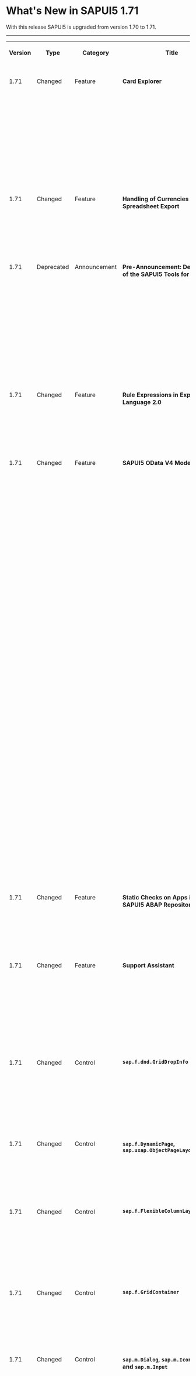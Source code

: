 <!-- loioa93a6a33b56447de8e158122ea2f57b8 -->

# What's New in SAPUI5 1.71

With this release SAPUI5 is upgraded from version 1.70 to 1.71.



** **


<table>
<tr>
<th valign="top">

Version



</th>
<th valign="top">

Type



</th>
<th valign="top">

Category



</th>
<th valign="top">

Title



</th>
<th valign="top">

Description



</th>
<th valign="top">

Action



</th>
<th valign="top">

Available as of



</th>
</tr>
<tr>
<td valign="top">

 1.71 



</td>
<td valign="top">

 Changed 



</td>
<td valign="top">

 Feature 



</td>
<td valign="top">

 **Card Explorer** 



</td>
<td valign="top">

**Card Explorer**

-   An entire new *Integrate* section has been added to the Card Explorer with more information about card consumption in the host environment - in apps, dashboards, or on any HTML page. This section gives you more information on how to use integration cards in apps and about the integration card API.
-   The Card Explorer now preserves the page last visited and thus offers an improved usability and better navigation.

For more information, see [Card Explorer](https://ui5.sap.com/test-resources/sap/ui/integration/demokit/cardExplorer/index.html).

<sub>Changed•Feature•Info Only•1.71</sub>



</td>
<td valign="top">

Info Only



</td>
<td valign="top">

2019-10-10



</td>
</tr>
<tr>
<td valign="top">

 1.71 



</td>
<td valign="top">

 Changed 



</td>
<td valign="top">

 Feature 



</td>
<td valign="top">

 **Handling of Currencies During Spreadsheet Export** 



</td>
<td valign="top">

**Handling of Currencies During Spreadsheet Export**

The export of currencies with a special formatting of decimals is now supported. To achieve this, the export takes `getCustomCurrencies` of `sap.ui.core.Configuration.FormatSettings` into account.

<sub>Changed•Feature•Info Only•1.71</sub>



</td>
<td valign="top">

 Info Only 



</td>
<td valign="top">

2019-10-10



</td>
</tr>
<tr>
<td valign="top">

 1.71 



</td>
<td valign="top">

 Deprecated 



</td>
<td valign="top">

 Announcement 



</td>
<td valign="top">

 **Pre-Announcement: Deprecation of the SAPUI5 Tools for Eclipse** 



</td>
<td valign="top">

**Pre-Announcement: Deprecation of the SAPUI5 Tools for Eclipse**

Version 1.71 is the last SAPUI5 version for which we will update the [SAPUI5 Tools for Eclipse](https://tools.hana.ondemand.com/#sapui5).

> ### Caution:  
> After the release of SAPUI5 1.71, the SAPUI5 Tools for Eclipse will no longer be maintained.

We recommend that you use SAP Web IDE as the development environment for SAPUI5. For more information, see [App Development Using SAP Web IDE](../05_Developing_Apps/app-development-using-sap-web-ide-13ced94.md).

<sub>Changed•Announcement•Info Only•1.71</sub>



</td>
<td valign="top">

 Info Only 



</td>
<td valign="top">

2019-10-10



</td>
</tr>
<tr>
<td valign="top">

 1.71 



</td>
<td valign="top">

 Changed 



</td>
<td valign="top">

 Feature 



</td>
<td valign="top">

 **Rule Expressions in Expression Language 2.0** 



</td>
<td valign="top">

**Rule Expressions in Expression Language 2.0**

You can now type the rule expressions in expression language 2.0 in the rule builder control. For more information, see **Expression Language 2.0** in [Rule Builder Control Tutorial](../03_Get-Started/rule-builder-control-tutorial-67fcb30.md).

<sub>Changed•Feature•Info Only•1.71</sub>



</td>
<td valign="top">

 Info Only 



</td>
<td valign="top">

2019-10-10



</td>
</tr>
<tr>
<td valign="top">

 1.71 



</td>
<td valign="top">

 Changed 



</td>
<td valign="top">

 Feature 



</td>
<td valign="top">

 **SAPUI5 OData V4 Model** 



</td>
<td valign="top">

**SAPUI5 OData V4 Model**

The new version of the SAPUI5 OData V4 model introduces the following features:

-   Custom HTTP headers can be set statically in the manifest or dynamically using `sap.ui.model.odata.v4.ODataModel.changeHttpHeaders`.

-   Annotations for individual overloads of bound actions in the OData 4.01 format are understood as well.

-   `sap.ui.model.odata.v4.Context.requestSideEffects` can now also be called on a context belonging to a context binding that does not request data on its own. The call of `requestSideEffects` is propagated upwards in the binding hierarchy until a context binding or list binding that sends its own data requests is found. During the propagation, list bindings that do not send own data requests must not be passed.

-   Metadata parsing now uses a last-one-wins strategy for duplicated names consistently, also if operations are part of the duplicates.

-   With the model setting `autoExpandSelect:true`, property bindings that become active after their parent context or list binding has sent the first data request will be able to store their data so it can be reused by a later property binding with the same relative path and the same binding context.


> ### Restriction:  
> Due to the limited feature scope of this version of the SAPUI5 OData V4 model, check that all required features are in place before developing freestyle and SAP Fiori elements applications. Double-check the detailed documentation of the features, as certain parts of a feature may be missing. While we aim to be compatible with existing controls, some controls might not work due to small incompatibilities compared to `sap.ui.model.odata.(v2.)ODataModel`, or due to missing features in the model \(such as tree binding\). This also applies to smart controls \(`sap.ui.comp` library\) that do not support the SAPUI5 OData V4 model, as well as controls such as `TreeTable` and `AnalyticalTable`, which are not supported in combination with the SAPUI5 OData V4 model. The interface for applications has been changed for easier and more efficient use of the model. For a summary of these changes, see [Changes Compared to OData V2 Model](../04_Essentials/changes-compared-to-odata-v2-model-abd4d7c.md).

For more information, see [OData V4 Model](../04_Essentials/odata-v4-model-5de13cf.md), the [API Reference](https://ui5.sap.com/#/api/sap.ui.model.odata.v4), and the [Samples](https://ui5.sap.com/#/entity/sap.ui.model.odata.v4.ODataModel).

<sub>Changed•Feature•Info Only•1.71</sub>



</td>
<td valign="top">

 Info Only 



</td>
<td valign="top">

2019-10-10



</td>
</tr>
<tr>
<td valign="top">

 1.71 



</td>
<td valign="top">

 Changed 



</td>
<td valign="top">

 Feature 



</td>
<td valign="top">

 **Static Checks on Apps in the SAPUI5 ABAP Repository** 



</td>
<td valign="top">

**Static Checks on Apps in the SAPUI5 ABAP Repository**

You can now use Code Inspector to perform certain checks for SAPUI5 apps that are stored in the SAPUI5 ABAP repository. For more information, see [Perform Static Checks on SAPUI5 Apps](../05_Developing_Apps/perform-static-checks-on-sapui5-apps-77b2d31.md).

<sub>Changed•Feature•Info Only•1.71</sub>



</td>
<td valign="top">

 Info Only 



</td>
<td valign="top">

2019-10-10



</td>
</tr>
<tr>
<td valign="top">

 1.71 



</td>
<td valign="top">

 Changed 



</td>
<td valign="top">

 Feature 



</td>
<td valign="top">

 **Support Assistant** 



</td>
<td valign="top">

**Support Assistant**

The file extension assertion `getReportAsFileInFormat` for OPA tests; which enables Support Assistant checks`RuleEngineOpaExtension`, has changed. Now, the value of the `fileName` parameter should have the extension `.support-assistant.json`, or it will automatically be changed to `.support-assistant.json`. This new feature will improve file recognition in automated test scenarios. For more information, see the [API Reference](https://ui5.sap.com/#/api/sap.ui.core.support.RuleEngineOpaAssertions/methods/sap.ui.core.support.RuleEngineOpaAssertions.getReportAsFileInFormat).

<sub>Changed•Feature•Info Only•1.71</sub>



</td>
<td valign="top">

 Info Only 



</td>
<td valign="top">

2019-10-10



</td>
</tr>
<tr>
<td valign="top">

 1.71 



</td>
<td valign="top">

 Changed 



</td>
<td valign="top">

 Control 



</td>
<td valign="top">

 **`sap.f.dnd.GridDropInfo`** 



</td>
<td valign="top">

**`sap.f.dnd.GridDropInfo`**

We have introduced a new `dropIndicatorSize` property. It allows the app developer to specify the size of the drop indicator for items which are not part of the grid, for example, if a flat list item is dragged over an `sap.f.GridContainer`. For more information, see the [API Reference](https://ui5.sap.com/#/api/sap.f.dnd.GridDropInfo) and the [Sample](https://ui5.sap.com/#/entity/sap.f.GridContainer/sample/sap.f.sample.GridContainerDragAndDropFromList).

<sub>Changed•Control•Info Only•1.71</sub>



</td>
<td valign="top">

 Info Only 



</td>
<td valign="top">

2019-10-10



</td>
</tr>
<tr>
<td valign="top">

 1.71 



</td>
<td valign="top">

 Changed 



</td>
<td valign="top">

 Control 



</td>
<td valign="top">

 **`sap.f.DynamicPage`, `sap.uxap.ObjectPageLayout`** 



</td>
<td valign="top">

**`sap.f.DynamicPage`, `sap.uxap.ObjectPageLayout`**

We introduced visual improvements based on the latest SAP Fiori Design Guidelines. We adapted the headers of the controls to improve the visual hierarchy and achieve consistency between pages and floorplans.

<sub>Changed•Control•Info Only•1.71</sub>



</td>
<td valign="top">

 Info Only 



</td>
<td valign="top">

2019-10-10



</td>
</tr>
<tr>
<td valign="top">

 1.71 



</td>
<td valign="top">

 Changed 



</td>
<td valign="top">

 Control 



</td>
<td valign="top">

 **`sap.f.FlexibleColumnLayout`** 



</td>
<td valign="top">

**`sap.f.FlexibleColumnLayout`**

We introduced a visual improvement of the column separator to enhance its visibility. It is applied to the SAP Quartz Light theme and both SAP Belize themes \(along with the high-contrast themes\), and there are no differences between the cozy mode and the compact mode.For more information, see the [Sample](https://ui5.sap.com/#/entity/sap.f.FlexibleColumnLayout/sample/sap.f.sample.FlexibleColumnLayoutWithTwoColumnStart).

<sub>Changed•Control•Info Only•1.71</sub>



</td>
<td valign="top">

 Info Only 



</td>
<td valign="top">

2019-10-10



</td>
</tr>
<tr>
<td valign="top">

 1.71 



</td>
<td valign="top">

 Changed 



</td>
<td valign="top">

 Control 



</td>
<td valign="top">

 **`sap.f.GridContainer`** 



</td>
<td valign="top">

**`sap.f.GridContainer`**

This control is no longer experimental, but some properties, methods, and aggregations are still in experimental state.For more information, see the [API Reference](https://ui5.sap.com/#/api/sap.f.GridContainer). 

<sub>Changed•Control•Info Only•1.71</sub>



</td>
<td valign="top">

 Info Only 



</td>
<td valign="top">

2019-10-10



</td>
</tr>
<tr>
<td valign="top">

 1.71 



</td>
<td valign="top">

 Changed 



</td>
<td valign="top">

 Control 



</td>
<td valign="top">

 **`sap.m.Dialog`, `sap.m.IconTabBar`, and `sap.m.Input`** 



</td>
<td valign="top">

**`sap.m.Dialog`, `sap.m.IconTabBar`, and `sap.m.Input`**

Visual improvements based on the latest SAP Fiori Design Guidelines were implemented for the SAP Quartz Light theme.

-   `sap.m.Dialog` - button stretching on mobile phones has been removed.
-   `sap.m.Input` - `Success` semantic state border is now 1 px for both the SAP Quartz Light and SAP Belize themes.
-   `sap.m.IconTabBar` - top, right, and left shadows are hidden. The bottom shadow is visible over the content, and the bottom border has been removed.

<sub>Changed•Control•Info Only•1.71</sub>



</td>
<td valign="top">

 Info Only 



</td>
<td valign="top">

2019-10-10



</td>
</tr>
<tr>
<td valign="top">

 1.71 



</td>
<td valign="top">

 Changed 



</td>
<td valign="top">

 Control 



</td>
<td valign="top">

 **`sap.m.Label`** 



</td>
<td valign="top">

**`sap.m.Label`**

Visual changes have been introduced. If the `required` property is set to `true`, the asterisk is now smaller and darker. For more information, see the [Sample](https://ui5.sap.com/#/entity/sap.m.Label/sample/sap.m.sample.Label).

<sub>Changed•Control•Info Only•1.71</sub>



</td>
<td valign="top">

 Info Only 



</td>
<td valign="top">

2019-10-10



</td>
</tr>
<tr>
<td valign="top">

 1.71 



</td>
<td valign="top">

 Changed 



</td>
<td valign="top">

 Control 



</td>
<td valign="top">

 **`sap.m.Link`** 



</td>
<td valign="top">

**`sap.m.Link`**

A new key user adaptation/SAPUI5 flexibility feature now enables the `target` property to be changed in the UI Adaptation mode if the `href` property is set. For more information, see the [Samples](https://ui5.sap.com/#/entity/sap.m.Link).

<sub>Changed•Control•Info Only•1.71</sub>



</td>
<td valign="top">

 Info Only 



</td>
<td valign="top">

2019-10-10



</td>
</tr>
<tr>
<td valign="top">

 1.71 



</td>
<td valign="top">

 Changed 



</td>
<td valign="top">

 Control 



</td>
<td valign="top">

 **`sap.m.PlanningCalendar`** 



</td>
<td valign="top">

**`sap.m.PlanningCalendar`**

We have changed the look of the `sap.m.PlanningCalendar`. The header part is now aligned with the one of `sap.m.SinglePlanningCalendar` to have a similar experience when interacting with the two controls. For more information, see the [Sample](https://ui5.sap.com/#/entity/sap.m.PlanningCalendar/sample/sap.m.sample.PlanningCalendarModifyAppointments).

<sub>Changed•Control•Info Only•1.71</sub>



</td>
<td valign="top">

 Info Only 



</td>
<td valign="top">

2019-10-10



</td>
</tr>
<tr>
<td valign="top">

 1.71 



</td>
<td valign="top">

 Changed 



</td>
<td valign="top">

 Control 



</td>
<td valign="top">

 **`sap.m.SelectDialog`** 



</td>
<td valign="top">

**`sap.m.SelectDialog`**

We have updated the behavior of the `sap.m.SelectDialog` when the single selection mode has the `rememberSelections` property set to `true`. Now the user can close the `SelectDialog` by pressing the already selected item from a single selection dialog. This means that the users no longer need to press *Cancel*, if they have opened the `SelectDialog` for a second time to check what was previously selected. For more information, see the [API Reference](https://ui5.sap.com/#/api/sap.m.SelectDialog) and the [Sample](https://ui5.sap.com/#/entity/sap.m.SelectDialog). 

<sub>Changed•Control•Info Only•1.71</sub>



</td>
<td valign="top">

 Info Only 



</td>
<td valign="top">

2019-10-10



</td>
</tr>
<tr>
<td valign="top">

 1.71 



</td>
<td valign="top">

 Changed 



</td>
<td valign="top">

 Control 



</td>
<td valign="top">

 **`sap.m.SinglePlanningCalendar`** 



</td>
<td valign="top">

**`sap.m.SinglePlanningCalendar`**

A new `viewChange` event has been introduced, which is fired when the user changes the view of the control. For more information, see the [API Reference](https://ui5.sap.com/#/api/sap.m.SinglePlanningCalendar) and the [Sample](https://ui5.sap.com/#/entity/sap.m.SinglePlanningCalendar/sample/sap.m.sample.SinglePlanningCalendar).

<sub>Changed•Control•Info Only•1.71</sub>



</td>
<td valign="top">

 Info Only 



</td>
<td valign="top">

2019-10-10



</td>
</tr>
<tr>
<td valign="top">

 1.71 



</td>
<td valign="top">

 Changed 



</td>
<td valign="top">

 Control 



</td>
<td valign="top">

 **`sap.m.TableSelectDialog`** 



</td>
<td valign="top">

**`sap.m.TableSelectDialog`**

The new `resizable` and `draggable` properties have been introduced which affect the desktop mode. They allow the `TableSelectDialog` to be dragged and resized. For more information, see the [API Reference](https://ui5.sap.com/#/api/sap.m.TableSelectDialog) and the [Sample](https://ui5.sap.com/#/entity/sap.m.TableSelectDialog/sample/sap.m.sample.TableSelectDialog).

<sub>Changed•Control•Info Only•1.71</sub>



</td>
<td valign="top">

 Info Only 



</td>
<td valign="top">

2019-10-10



</td>
</tr>
<tr>
<td valign="top">

 1.71 



</td>
<td valign="top">

 Changed 



</td>
<td valign="top">

 Control 



</td>
<td valign="top">

 **`sap.m.ViewSettingsDialog`** 



</td>
<td valign="top">

**`sap.m.ViewSettingsDialog`**

We have improved the user experience of the search. When there are no items matching the search criteria, the *Select All* checkbox is disabled. For more information, see the [API Reference](https://ui5.sap.com/#/api/sap.m.ViewSettingsDialog).

<sub>Changed•Control•Info Only•1.71</sub>



</td>
<td valign="top">

 Info Only 



</td>
<td valign="top">

2019-10-10



</td>
</tr>
<tr>
<td valign="top">

 1.71 



</td>
<td valign="top">

 Changed 



</td>
<td valign="top">

 Control 



</td>
<td valign="top">

 **`sap.ui.comp.smarttable.SmartTable`** 



</td>
<td valign="top">

**`sap.ui.comp.smarttable.SmartTable`**

An `sap.m.ObjectIdentifier` entity is now also rendered for fields that point to semantic keys using the `Common.EditableFieldFor` annotation. For more information, see the [API Reference](https://ui5.sap.com/#/api/sap.ui.comp.smarttable.SmartTable) for the `SemanticKey` annotation and the [Sample](https://ui5.sap.com/#/entity/sap.ui.comp.smarttable.SmartTable/sample/sap.ui.comp.sample.smarttable.smartMTableWithCriticality).

<sub>Changed•Control•Info Only•1.71</sub>



</td>
<td valign="top">

 Info Only 



</td>
<td valign="top">

2019-10-10



</td>
</tr>
<tr>
<td valign="top">

 1.71 



</td>
<td valign="top">

 Changed 



</td>
<td valign="top">

 Control 



</td>
<td valign="top">

 **`sap.ui.integration.widgets.Card`** 



</td>
<td valign="top">

**`sap.ui.integration.widgets.Card`**

-   Static resource handling improvements have been introduced. Relative URLs for static resources \(i18n files, icons, and images\) inside the manifest can now be resolved based on the provided path in the `baseURL` property. This property helps to resolve the card bundle resource locations, in cases when the card manifest is provided as an object.

-   We have introduced a new `withCredentials` boolean property for the `sap.ui.integration.widgets.Card`’s manifest. It is part of the `request` property. It indicates whether cross-site requests should be made using credentials or not.


For more information, see the [API Reference](https://ui5.sap.com/#/api/sap.ui.integration.widgets.Card).

<sub>Changed•Control•Info Only•1.71</sub>



</td>
<td valign="top">

 Info Only 



</td>
<td valign="top">

2019-10-10



</td>
</tr>
<tr>
<td valign="top">

 1.71 



</td>
<td valign="top">

 Changed 



</td>
<td valign="top">

 Control 



</td>
<td valign="top">

 **`sap.ui.table.AnalyticalTable`, `sap.ui.table.Table`, `sap.ui.table.TreeTable`** 



</td>
<td valign="top">

**`sap.ui.table.AnalyticalTable`, `sap.ui.table.Table`, `sap.ui.table.TreeTable`**

The new `enableNotification` property of `MultiSelectionPlugin` can be used to display a message when the limit of rows that has been selected at the same time is reached.For more information, see the [API Reference](https://ui5.sap.com/#/api/sap.ui.table.plugins.MultiSelectionPlugin) and the [Sample](https://ui5.sap.com/#/entity/sap.ui.table.Table/sample/sap.ui.table.sample.MultiSelectionPlugin).

<sub>Changed•Control•Info Only•1.71</sub>



</td>
<td valign="top">

 Info Only 



</td>
<td valign="top">

2019-10-10



</td>
</tr>
<tr>
<td valign="top">

 1.71 



</td>
<td valign="top">

 Changed 



</td>
<td valign="top">

 SAP Fiori Elements 



</td>
<td valign="top">

 **SAP Fiori Elements** 



</td>
<td valign="top">

**SAP Fiori Elements**

**List Report and Object Page**

General Features

You can now use `typeImageURL` as a fallback option for the header image. For more information, see [Using Images, Initials, and Icons](../06_SAP_Fiori_Elements/using-images-initials-and-icons-5760b63.md).

The list report has these new features:

-   The default text in the Delete dialog box has been enhanced to provide object information. For more information, see [Configuring the Delete Dialog Box](../06_SAP_Fiori_Elements/configuring-the-delete-dialog-box-15b7740.md).

-   You can use the SAPUI5 Visual Editor to improve the usability of the list report's table layout if a high number of columns is displayed by choosing different popin layout options. For more information, see [Adapting the UI: List Report and Object Page](../06_SAP_Fiori_Elements/adapting-the-ui-list-report-and-object-page-0d2f1a9.md).

The object page has this new feature:

In non-draft applications, the *Save and Edit* button can be enabled using the SAPUI5 Visual Editor. With this option, the object page can be kept forever in edit mode, with intermediate saving. For more information, see [Displaying Actions on the Object Page](../06_SAP_Fiori_Elements/displaying-actions-on-the-object-page-f65e8b1.md).

<sub>Changed•SAP Fiori Elements•Info Only•1.71</sub>



</td>
<td valign="top">

 Info Only 



</td>
<td valign="top">

2019-10-10



</td>
</tr>
</table>

**Related Information**  


[What's New in SAPUI5 1.112](what-s-new-in-sapui5-1-112-34afc69.md "With this release SAPUI5 is upgraded from version 1.111 to 1.112.")

[What's New in SAPUI5 1.111](what-s-new-in-sapui5-1-111-7a67837.md "With this release SAPUI5 is upgraded from version 1.110 to 1.111.")

[What's New in SAPUI5 1.110](what-s-new-in-sapui5-1-110-71a855c.md "With this release SAPUI5 is upgraded from version 1.109 to 1.110.")

[What's New in SAPUI5 1.109](what-s-new-in-sapui5-1-109-3264bd2.md "With this release SAPUI5 is upgraded from version 1.108 to 1.109.")

[What's New in SAPUI5 1.108](what-s-new-in-sapui5-1-108-66e33f0.md "With this release SAPUI5 is upgraded from version 1.107 to 1.108.")

[What's New in SAPUI5 1.107](what-s-new-in-sapui5-1-107-d4ff916.md "With this release SAPUI5 is upgraded from version 1.106 to 1.107.")

[What's New in SAPUI5 1.106](what-s-new-in-sapui5-1-106-5b497b0.md "With this release SAPUI5 is upgraded from version 1.105 to 1.106.")

[What's New in SAPUI5 1.105](what-s-new-in-sapui5-1-105-4d6c00e.md "With this release SAPUI5 is upgraded from version 1.104 to 1.105.")

[What's New in SAPUI5 1.104](what-s-new-in-sapui5-1-104-69e567c.md "With this release SAPUI5 is upgraded from version 1.103 to 1.104.")

[What's New in SAPUI5 1.103](what-s-new-in-sapui5-1-103-0e98c76.md "With this release SAPUI5 is upgraded from version 1.102 to 1.103.")

[What's New in SAPUI5 1.102](what-s-new-in-sapui5-1-102-f038c99.md "With this release SAPUI5 is upgraded from version 1.101 to 1.102.")

[What's New in SAPUI5 1.101](what-s-new-in-sapui5-1-101-7733b00.md "With this release SAPUI5 is upgraded from version 1.100 to 1.101.")

[What's New in SAPUI5 1.100](what-s-new-in-sapui5-1-100-27dec1d.md "With this release SAPUI5 is upgraded from version 1.99 to 1.100.")

[What's New in SAPUI5 1.99](what-s-new-in-sapui5-1-99-4f35848.md "With this release SAPUI5 is upgraded from version 1.98 to 1.99.")

[What's New in SAPUI5 1.98](what-s-new-in-sapui5-1-98-d9f16f2.md "With this release SAPUI5 is upgraded from version 1.97 to 1.98.")

[What's New in SAPUI5 1.97](what-s-new-in-sapui5-1-97-fa0e282.md "With this release SAPUI5 is upgraded from version 1.96 to 1.97.")

[What's New in SAPUI5 1.96](what-s-new-in-sapui5-1-96-7a9269f.md "With this release SAPUI5 is upgraded from version 1.95 to 1.96.")

[What's New in SAPUI5 1.95](what-s-new-in-sapui5-1-95-a1aea67.md "With this release SAPUI5 is upgraded from version 1.94 to 1.95.")

[What's New in SAPUI5 1.94](what-s-new-in-sapui5-1-94-c40f1e6.md "With this release SAPUI5 is upgraded from version 1.93 to 1.94.")

[What's New in SAPUI5 1.93](what-s-new-in-sapui5-1-93-f273340.md "With this release SAPUI5 is upgraded from version 1.92 to 1.93.")

[What's New in SAPUI5 1.92](what-s-new-in-sapui5-1-92-1ef345d.md "With this release SAPUI5 is upgraded from version 1.91 to 1.92.")

[What's New in SAPUI5 1.91](what-s-new-in-sapui5-1-91-0a2bd79.md "With this release SAPUI5 is upgraded from version 1.90 to 1.91.")

[What's New in SAPUI5 1.90](what-s-new-in-sapui5-1-90-91c10c2.md "With this release SAPUI5 is upgraded from version 1.89 to 1.90.")

[What's New in SAPUI5 1.89](what-s-new-in-sapui5-1-89-e56cddc.md "With this release SAPUI5 is upgraded from version 1.88 to 1.89.")

[What's New in SAPUI5 1.88](what-s-new-in-sapui5-1-88-e15a206.md "With this release SAPUI5 is upgraded from version 1.87 to 1.88.")

[What's New in SAPUI5 1.87](what-s-new-in-sapui5-1-87-b506da7.md "With this release SAPUI5 is upgraded from version 1.86 to 1.87.")

[What's New in SAPUI5 1.86](what-s-new-in-sapui5-1-86-4c1c959.md "With this release SAPUI5 is upgraded from version 1.85 to 1.86.")

[What's New in SAPUI5 1.85](what-s-new-in-sapui5-1-85-1d18eb5.md "With this release SAPUI5 is upgraded from version 1.84 to 1.85.")

[What's New in SAPUI5 1.84](what-s-new-in-sapui5-1-84-dc76640.md "With this release SAPUI5 is upgraded from version 1.82 to 1.84.")

[What's New in SAPUI5 1.82](what-s-new-in-sapui5-1-82-3a8dd13.md "With this release SAPUI5 is upgraded from version 1.81 to 1.82.")

[What's New in SAPUI5 1.81](what-s-new-in-sapui5-1-81-f5e2a21.md "With this release SAPUI5 is upgraded from version 1.80 to 1.81.")

[What's New in SAPUI5 1.80](what-s-new-in-sapui5-1-80-8cee506.md "With this release SAPUI5 is upgraded from version 1.79 to 1.80.")

[What's New in SAPUI5 1.79](what-s-new-in-sapui5-1-79-99c4cdc.md "With this release SAPUI5 is upgraded from version 1.78 to 1.79.")

[What's New in SAPUI5 1.78](what-s-new-in-sapui5-1-78-f09b63e.md "With this release SAPUI5 is upgraded from version 1.77 to 1.78.")

[What's New in SAPUI5 1.77](what-s-new-in-sapui5-1-77-c46b439.md "With this release SAPUI5 is upgraded from version 1.76 to 1.77.")

[What's New in SAPUI5 1.76](what-s-new-in-sapui5-1-76-aad03b5.md "With this release SAPUI5 is upgraded from version 1.75 to 1.76.")

[What's New in SAPUI5 1.75](what-s-new-in-sapui5-1-75-5cbb62d.md "With this release SAPUI5 is upgraded from version 1.74 to 1.75.")

[What's New in SAPUI5 1.74](what-s-new-in-sapui5-1-74-c22208a.md "With this release SAPUI5 is upgraded from version 1.73 to 1.74.")

[What's New in SAPUI5 1.73](what-s-new-in-sapui5-1-73-231dd13.md "With this release SAPUI5 is upgraded from version 1.72 to 1.73.")

[What's New in SAPUI5 1.72](what-s-new-in-sapui5-1-72-521cad9.md "With this release SAPUI5 is upgraded from version 1.71 to 1.72.")

[What's New in SAPUI5 1.70](what-s-new-in-sapui5-1-70-f073d69.md "With this release SAPUI5 is upgraded from version 1.69 to 1.70.")

[What's New in SAPUI5 1.69](what-s-new-in-sapui5-1-69-89a18bd.md "With this release SAPUI5 is upgraded from version 1.68 to 1.69.")

[What's New in SAPUI5 1.68](what-s-new-in-sapui5-1-68-f94bf93.md "With this release SAPUI5 is upgraded from version 1.67 to 1.68.")

[What's New in SAPUI5 1.67](what-s-new-in-sapui5-1-67-a6b1472.md "With this release SAPUI5 is upgraded from version 1.66 to 1.67.")

[What's New in SAPUI5 1.66](what-s-new-in-sapui5-1-66-c9896e9.md "With this release SAPUI5 is upgraded from version 1.65 to 1.66.")

[What's New in SAPUI5 1.65](what-s-new-in-sapui5-1-65-0f5acfd.md "With this release SAPUI5 is upgraded from version 1.64 to 1.65.")

[What's New in SAPUI5 1.64](what-s-new-in-sapui5-1-64-0e30822.md "With this release SAPUI5 is upgraded from version 1.63 to 1.64.")

[What's New in SAPUI5 1.63](what-s-new-in-sapui5-1-63-e8d9da7.md "With this release SAPUI5 is upgraded from version 1.62 to 1.63.")

[What's New in SAPUI5 1.62](what-s-new-in-sapui5-1-62-771f4d5.md "With this release SAPUI5 is upgraded from version 1.61 to 1.62.")

[What's New in SAPUI5 1.61](what-s-new-in-sapui5-1-61-d991552.md "With this release SAPUI5 is upgraded from version 1.60 to 1.61.")

[What's New in SAPUI5 1.60](what-s-new-in-sapui5-1-60-5a0e1f7.md "With this release SAPUI5 is upgraded from version 1.58 to 1.60.")

[What's New in SAPUI5 1.58](what-s-new-in-sapui5-1-58-7c927aa.md "With this release SAPUI5 is upgraded from version 1.56 to 1.58.")

[What's New in SAPUI5 1.56](what-s-new-in-sapui5-1-56-108b7fd.md "With this release SAPUI5 is upgraded from version 1.54 to 1.56.")

[What's New in SAPUI5 1.54](what-s-new-in-sapui5-1-54-c838330.md "With this release SAPUI5 is upgraded from version 1.52 to 1.54.")

[What's New in SAPUI5 1.52](what-s-new-in-sapui5-1-52-849e1b6.md "With this release SAPUI5 is upgraded from version 1.50 to 1.52.")

[What's New in SAPUI5 1.50](what-s-new-in-sapui5-1-50-759e9f3.md "With this release SAPUI5 is upgraded from version 1.48 to 1.50.")

[What's New in SAPUI5 1.48](what-s-new-in-sapui5-1-48-fa1efac.md "With this release SAPUI5 is upgraded from version 1.46 to 1.48.")

[What's New in SAPUI5 1.46](what-s-new-in-sapui5-1-46-6307539.md "With this release SAPUI5 is upgraded from version 1.44 to 1.46.")

[What's New in SAPUI5 1.44](what-s-new-in-sapui5-1-44-a0cb7a0.md "With this release SAPUI5 is upgraded from version 1.42 to 1.44.")

[What's New in SAPUI5 1.42](what-s-new-in-sapui5-1-42-468b05d.md "With this release SAPUI5 is upgraded from version 1.40 to 1.42.")

[What's New in SAPUI5 1.40](what-s-new-in-sapui5-1-40-fbab50e.md "With this release SAPUI5 is upgraded from version 1.38 to 1.40.")

[What's New in SAPUI5 1.38](what-s-new-in-sapui5-1-38-f218918.md "With this release SAPUI5 is upgraded from version 1.36 to 1.38.")

